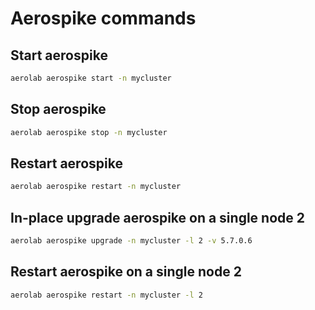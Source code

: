# Aerospike commands

## Start aerospike

```bash
aerolab aerospike start -n mycluster
```

## Stop aerospike

```bash
aerolab aerospike stop -n mycluster
```

## Restart aerospike

```bash
aerolab aerospike restart -n mycluster
```

## In-place upgrade aerospike on a single node 2

```bash
aerolab aerospike upgrade -n mycluster -l 2 -v 5.7.0.6 
```

## Restart aerospike on a single node 2

```bash
aerolab aerospike restart -n mycluster -l 2
```

